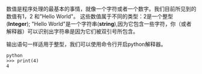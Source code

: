 数值是程序处理的最基本的事情，就像一个字符或者一个数字。我们目前所见到的数值有1，2 和"Hello World"。
这些数值属于不同的类型：2是一个整型(**Integer**); "Hello World"是一个字符串(**string**),因为它包含一些字符，你（或者解释器）可以识别出字符串是因为它们被双引号所包含。

输出语句一样适用于整型，我们可以使用命令行开启python解释器。


```
python
>>> print(4)
4

```





